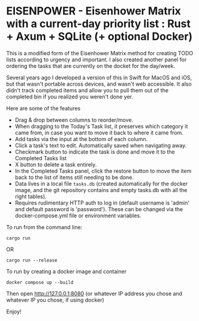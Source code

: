 # EISENPOWER - Eisenhower Matrix with a current-day priority list : Rust + Axum + SQLite (+ optional Docker)

This is a modified form of the Eisenhower Matrix method for creating TODO lists according to urgency and important. I also created another panel for ordering the tasks that are currently on the docket for the day/week.

Several years ago I developed a version of this in Swift for MacOS and iOS, but that wasn't portable across devices, and wasn't web accessible. It also didn't track completed items and allow you to pull them out of the completed bin if you realized you weren't done yer.

Here are some of the features

- Drag & drop between columns to reorder/move.
- When dragging to the Today's Task list, it preserves which category it came from, in case you want to move it back to where it came from.
- Add tasks via the input at the bottom of each column.
- Click a task's text to edit. Automatically saved when navigating away.
- Checkmark button to indicate the task is done and move it to the Completed Tasks list
- X button to delete a task entirely.
- In the Completed Tasks panel, click the restore button to move the item back to the list of items still needing to be done.
- Data lives in a local file `tasks.db` (created automatically for the docker image, and the git repository contains and empty tasks.db with all the right tables).
- Requires rudimentary HTTP auth to log in (default username is 'admin' and default password is 'password'). These can be changed via the docker-compose.yml file or environment variables.

To run from the command line:
```
cargo run
```
OR
```
cargo run --release
```

To run by creating a docker image and container
```
docker compose up --build
```

Then open http://127.0.0.1:8080  (or whatever IP address you chose and whatever IP you chose, if using docker)

Enjoy!


